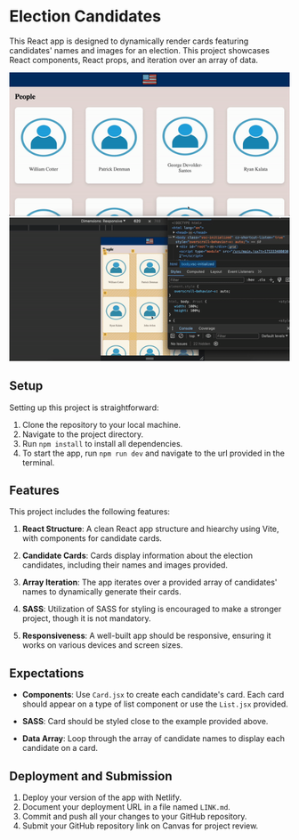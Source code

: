 # Election Candidates

This React app is designed to dynamically render cards featuring candidates' names and images for an election. This project showcases React components, React props, and iteration over an array of data.

![How it looks](/src/assets/example-1.gif)
![Responsive](/src/assets/example-2.gif)

## Setup

Setting up this project is straightforward:

1. Clone the repository to your local machine.
2. Navigate to the project directory.
3. Run `npm install` to install all dependencies.
4. To start the app, run `npm run dev` and navigate to the url provided in the terminal.

## Features

This project includes the following features:

1. **React Structure**: A clean React app structure and hiearchy  using Vite, with components for candidate cards.

2. **Candidate Cards**: Cards display information about the election candidates, including their names and images provided.

3. **Array Iteration**: The app iterates over a provided array of candidates' names to dynamically generate their cards.

4. **SASS**: Utilization of SASS for styling is encouraged to make a stronger project, though it is not mandatory.

5. **Responsiveness**: A well-built app should be responsive, ensuring it works on various devices and screen sizes.

## Expectations

- **Components**: Use `Card.jsx` to create each candidate's card. Each card should appear on a type of list component or use the `List.jsx` provided.
  
- **SASS**: Card should be styled close to the example provided above. 

- **Data Array**: Loop through the array of candidate names to display each candidate on a card.


## Deployment and Submission

1. Deploy your version of the app with Netlify.
2. Document your deployment URL in a file named `LINK.md`.
3. Commit and push all your changes to your GitHub repository.
4. Submit your GitHub repository link on Canvas for project review.


